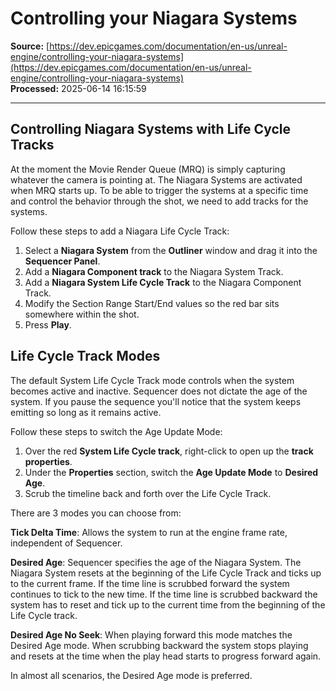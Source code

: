 # Controlling your Niagara Systems

**Source:** [https://dev.epicgames.com/documentation/en-us/unreal-engine/controlling-your-niagara-systems](https://dev.epicgames.com/documentation/en-us/unreal-engine/controlling-your-niagara-systems)  
**Processed:** 2025-06-14 16:15:59

---

## Controlling Niagara Systems with Life Cycle Tracks

At the moment the Movie Render Queue (MRQ) is simply capturing whatever the camera is pointing at. The Niagara Systems are activated when MRQ starts up. To be able to trigger the systems at a specific time and control the behavior through the shot, we need to add tracks for the systems.

Follow these steps to add a Niagara Life Cycle Track:

1.  Select a **Niagara System** from the **Outliner** window and drag it into the **Sequencer Panel**.
2.  Add a **Niagara Component track** to the Niagara System Track.
3.  Add a **Niagara System Life Cycle Track** to the Niagara Component Track.
4.  Modify the Section Range Start/End values so the red bar sits somewhere within the shot.
5.  Press **Play**.

## Life Cycle Track Modes

The default System Life Cycle Track mode controls when the system becomes active and inactive. Sequencer does not dictate the age of the system. If you pause the sequence you'll notice that the system keeps emitting so long as it remains active.

Follow these steps to switch the Age Update Mode:

1.  Over the red **System Life Cycle track**, right-click to open up the **track properties**.
2.  Under the **Properties** section, switch the **Age Update Mode** to **Desired Age**.
3.  Scrub the timeline back and forth over the Life Cycle Track.

There are 3 modes you can choose from:

**Tick Delta Time**: Allows the system to run at the engine frame rate, independent of Sequencer.

**Desired Age**: Sequencer specifies the age of the Niagara System. The Niagara System resets at the beginning of the Life Cycle Track and ticks up to the current frame. If the time line is scrubbed forward the system continues to tick to the new time. If the time line is scrubbed backward the system has to reset and tick up to the current time from the beginning of the Life Cycle track.

**Desired Age No Seek**: When playing forward this mode matches the Desired Age mode. When scrubbing backward the system stops playing and resets at the time when the play head starts to progress forward again.

In almost all scenarios, the Desired Age mode is preferred.